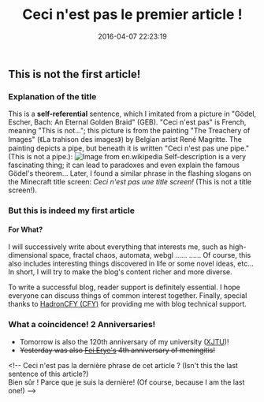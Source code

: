﻿---
title: Ceci n'est pas le premier article ! 
date: 2016-04-07 22:23:19
tags: 
- Self-reference
- Miscellaneous
excerpt: This is not the first article!? But this is indeed my first article. An explanation of the title and the self-referential sentence...
index_img: https://upload.wikimedia.org/wikipedia/en/b/b9/MagrittePipe.jpg
---
## This is not the first article!
### Explanation of the title
This is a **self-referential** sentence, which I imitated from a picture in "Gödel, Escher, Bach: An Eternal Golden Braid" (GEB). "Ceci n'est pas" is French, meaning "This is not..."; this picture is from the painting "The Treachery of Images" (《La trahison des images》) by Belgian artist René Magritte. The painting depicts a pipe, but beneath it is written "Ceci n'est pas une pipe." (This is not a pipe.): ![Image from en.wikipedia](https://upload.wikimedia.org/wikipedia/en/b/b9/MagrittePipe.jpg)
Self-description is a very fascinating thing; it can lead to paradoxes and even explain the famous Gödel's theorem...
Later, I found a similar phrase in the flashing slogans on the Minecraft title screen: *Ceci n'est pas une title screen!* (This is not a title screen!).

### But this is indeed my first article
  #### For What?
I will successively write about everything that interests me, such as high-dimensional space, fractal chaos, automata, webgl ......
......
Of course, this also includes interesting things discovered in life or some novel ideas, etc... In short, I will try to make the blog's content richer and more diverse.

To write a successful blog, reader support is definitely essential. I hope everyone can discuss things of common interest together. Finally, special thanks to [HadronCFY (CFY)](https://hadroncfy.com/) for providing me with blog technical support.
### What a coincidence! 2 Anniversaries!
- Tomorrow is also the 120th anniversary of my university ([XJTU](http://www.xjtu.edu.cn/))!
- ~~Yesterday was also [Fei Erye's](https://hadroncfy.com/) 4th anniversary of meningitis!~~


<p class="likecode">&lt;!--
Ceci n'est pas la dernière phrase de cet article ? (Isn't this the last sentence of this article?)
<br/>Bien sûr ! Parce que je suis la dernière! (Of course, because I am the last one!)
--></p>